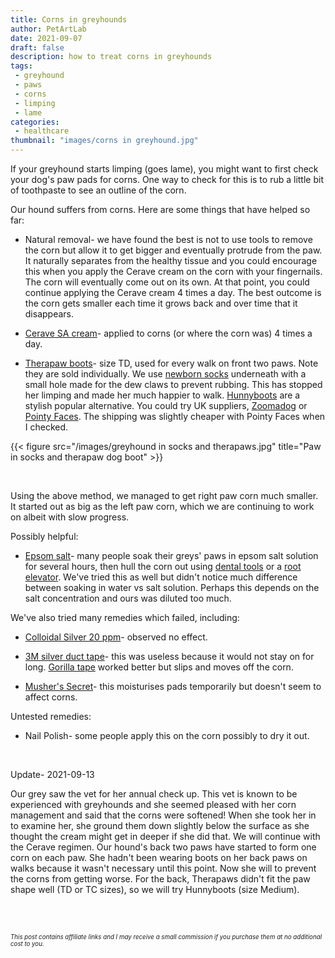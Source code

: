 ```yaml
---
title: Corns in greyhounds
author: PetArtLab
date: 2021-09-07
draft: false
description: how to treat corns in greyhounds
tags:
 - greyhound
 - paws
 - corns
 - limping
 - lame
categories:
 - healthcare
thumbnail: "images/corns in greyhound.jpg"
---
```


If your greyhound starts limping (goes lame), you might want to first check your dog's paw pads for corns. One way to check for this is to rub a little bit of toothpaste to see an outline of the corn. 

Our hound suffers from corns. Here are some things that have helped so far:

* Natural removal- we have found the best is not to use tools to remove the corn but allow it to get bigger and eventually protrude from the paw. It naturally separates from the healthy tissue and you could encourage this when you apply the Cerave cream on the corn with your fingernails. The corn will eventually come out on its own. At that point, you could continue applying the Cerave cream 4 times a day. The best outcome is the corn gets smaller each time it grows back and over time that it disappears. 

* [Cerave SA cream](https://amzn.to/38PvoLn)- applied to corns (or where the corn was) 4 times a day.


* [Therapaw boots](https://amzn.to/2Yzl08I)- size TD, used for every walk on front two paws. Note they are sold individually. We use [newborn socks](https://amzn.to/3E02zKR) underneath with a small hole made for the dew claws to prevent rubbing. This has stopped her limping and made her much happier to walk. [Hunnyboots](https://hunnyboots.com/) are a stylish popular alternative. You could try UK suppliers, [Zoomadog](https://zoomadog.co.uk/products/799-hunny-boots-v3-set%C2%A0of-two/?bc=no) or [Pointy Faces](https://www.pointyfaces.co.uk/sighthound-boots). The shipping was slightly cheaper with Pointy Faces when I checked. 

{{< figure src="/images/greyhound in socks and therapaws.jpg" title="Paw in socks and therapaw dog boot" >}}

<br>

Using the above method, we managed to get right paw corn much smaller. It started out as big as the left paw corn, which we are continuing to work on albeit with slow progress.

Possibly helpful:

* [Epsom salt](https://amzn.to/3yUR7w2)- many people soak their greys' paws in epsom salt solution for several hours, then hull the corn out using [dental tools](https://amzn.to/3BQoSAv) or a [root elevator](https://amzn.to/3jYxzD3). We've tried this as well but didn't notice much difference between soaking in water vs salt solution. Perhaps this depends on the salt concentration and ours was diluted too much. 

We've also tried many remedies which failed, including:

* [Colloidal Silver 20 ppm](https://amzn.to/3yR1pNK)- observed no effect.

* [3M silver duct tape](https://amzn.to/2WViN6M)- this was useless because it would not stay on for long. [Gorilla tape](https://amzn.to/3yLL8K0) worked better but slips and moves off the corn. 

* [Musher's Secret](https://amzn.to/38RXplq)- this moisturises pads temporarily but doesn't seem to affect corns.

Untested remedies:

* Nail Polish- some people apply this on the corn possibly to dry it out. 

<br>

Update- 2021-09-13

Our grey saw the vet for her annual check up. This vet is known to be experienced with greyhounds and she seemed pleased with her corn management and said that the corns were softened! When she took her in to examine her, she ground them down slightly below the surface as she thought the cream might get in deeper if she did that. We will continue with the Cerave regimen. Our hound's back two paws have started to form one corn on each paw. She hadn't been wearing boots on her back paws on walks because it wasn't necessary until this point. Now she will to prevent the corns from getting worse. For the back, Therapaws didn't fit the paw shape well (TD or TC sizes), so we will try Hunnyboots (size Medium). 
<br>


<br>


<br>



<sub><sup>_This post contains affiliate links and I may receive a small commission if you purchase them at no additional cost to you._</sup></sub>